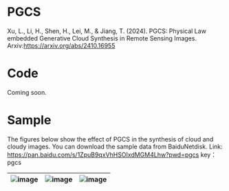 # PGCS
Xu, L., Li, H., Shen, H., Lei, M., & Jiang, T. (2024). PGCS: Physical Law embedded Generative Cloud Synthesis in Remote Sensing Images.
Arxiv:https://arxiv.org/abs/2410.16955
# Code
Coming soon.
# Sample
The figures below show the effect of PGCS in the synthesis of cloud  and cloudy images. You can download the sample data from BaiduNetdisk. Link: https://pan.baidu.com/s/1ZpuB9qxVhHSOIxdMGM4Lhw?pwd=pgcs key：pgcs

|![image](https://github.com/user-attachments/assets/c2bf4141-c0a4-441b-ac2c-edaa7a24a327)|![image](https://github.com/user-attachments/assets/e25000b3-619d-4a20-b182-ba0a7837385f)|![image](https://github.com/user-attachments/assets/e0428cb9-fd6e-4640-a1df-6078f04dd3ca)|
|-----------------------------|-----------------------------|-----------------------------|

